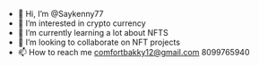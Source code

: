 - 👋 Hi, I’m @Saykenny77
- 👀 I’m interested in crypto currency
- 🌱 I’m currently learning a lot about NFTS
- 💞️ I’m looking to collaborate on NFT projects
- 📫 How to reach me comfortbakky12@gmail.com
8099765940

<!---
Saykenny77/Saykenny77 is a ✨ special ✨ repository because its `README.md` (this file) appears on your GitHub profile.
You can click the Preview link to take a look at your changes.
--->
